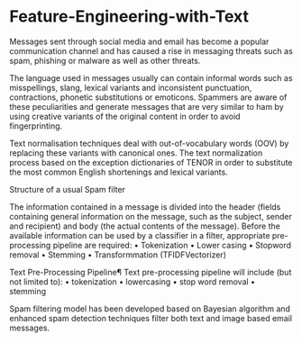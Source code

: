# Feature-Engineering-with-Text

Messages sent  through social media and email has become a popular communication channel and has caused a rise in messaging threats such as spam, phishing or malware as well as other threats. 

The language used in messages usually can contain informal words such as misspellings, slang, lexical variants and inconsistent punctuation, contractions, phonetic substitutions or emoticons. Spammers are aware of these peculiarities and generate messages that are very similar to ham by using creative variants of the original content in order to avoid fingerprinting. 

Text normalisation techniques deal with out-of-vocabulary words (OOV) by replacing these variants with canonical ones. The text normalization process based on the exception dictionaries of TENOR in order to substitute the most common English shortenings and lexical variants.

Structure of a usual Spam filter

The information contained in a message is divided into the header (fields containing general information on the message, such as the subject, sender and recipient) and body (the actual contents of the message). Before the available information can be used by a classifier in a filter, appropriate pre-processing pipeline are required:
•	Tokenization
•	Lower casing
•	Stopword removal
•	Stemming
•	Transformmation (TFIDFVectorizer)


Text Pre-Processing Pipeline¶
 Text pre-processing pipeline will include (but not limited to):
•	tokenization
•	lowercasing
•	stop word removal
•	stemming

Spam filtering model has been developed based on Bayesian algorithm and enhanced spam detection techniques filter both text and image based email messages.
